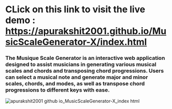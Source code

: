 # CLick on this link to visit the live demo : https://apurakshit2001.github.io/MusicScaleGenerator-X/index.html
<h3>The Musique Scale Generator is an interactive web application designed to assist musicians in generating various musical scales and chords and transposing chord progressions. Users can select a musical note and generate major and minor scales, chords, and modes, as well as transpose chord progressions to different keys with ease.</h3>

![apurakshit2001 github io_MusicScaleGenerator-X_index html](https://github.com/user-attachments/assets/2b4c4cc3-55c5-4a1c-b3b4-6deec6826d4f)

